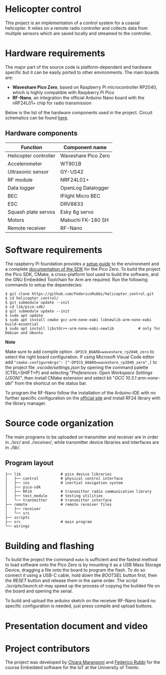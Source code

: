 # Helicopter control
﻿This project is an implementation of a control system for a coaxial helicopter. It relies on a remote radio controller and collects data from multiple sensors which are saved locally and streamed to the controller.
﻿
# Hardware requirements
The major part of the source code is platform-dependent and hardware specific but it can be easily ported to other environments. The main boards are:
 - **Waveshare Pico Zero**, based on Raspberry Pi microcontroller RP2040, which is highly compatible with Raspberry Pi Pico
 - **RF-Nano**, an integration the official Arduino Nano board with the nRF24L01+ chip for radio transmission
 
Below is the list of the hardware components used in the project. Circuit schematics can be found [here](https://github.com/FedericoRubbi/helicopter_control/blob/master/wirings/circuit.png).

## Hardware components
| Function | Component name |
|--|--|
| Helicopter controller | Waveshare Pico Zero |
| Accelerometer | WT901B |
| Ultrasonic sensor | GY-US42 |
| RF module | NRF24L01+ |
| Data logger | OpenLog Datalogger |
| BEC | IFlight Micro BEC |
| ESC | DRV8833 |
| Squash plate servos | Esky 8g servo |
| Motors | Mabuchi FK-180 SH |
| Remote receiver | RF-Nano |

# Software requirements
The raspberry Pi foundation provides a [setup guide](https://datasheets.raspberrypi.com/pico/getting-started-with-pico.pdf) to the environment and a complete [documentation of the SDK](https://datasheets.raspberrypi.com/pico/raspberry-pi-pico-c-sdk.pdf) for the Pico Zero.
To build the project the Pico SDK, CMake, a  cross-platform tool used to build the software, and the GNU Embedded Toolchain for Arm are required.
Run the following commands to setup the dependecies:

    $ git clone https://github.com/FedericoRubbi/helicopter_control.git
    $ cd helicopter_control/
    $ git submodule update --init
    $ cd lib/pico-sdk/
    $ git submodule update --init
    $ sudo apt update
    $ sudo apt install cmake gcc-arm-none-eabi libnewlib-arm-none-eabi build-essential
    $ sudo apt install libstdc++-arm-none-eabi-newlib			# only for Debian and Ubuntu
    
**Note**    

Make sure to add compile option `-DPICO_BOARD=waveshare_rp2040_zero` to select the right board configuration.
If using Microsoft Visual Code editor add `"cmake.configureArgs": ["-DPICO_BOARD=waveshare_rp2040_zero",]`  to the project file *.vscode/settings.json* by opening the command palette (CTRL+SHIFT+P) and selecting "*Preferences: Open Workspace Settings (JSON)*", then install CMake extension and  select kit "*GCC 10.3.1 arm-none-abi*" from the shortcut on the status bar.

To program the RF-Nano follow the installation of the Arduino-IDE with no further specific configuration on the  [official site](https://support.arduino.cc/hc/en-us/articles/360019833020-Download-and-install-Arduino-IDE) and install RF24 library with the library manager.

    
# Source code organization
The main programs to be uploaded on transmitter and receiver are in order in *./src/* and *./receiver/*, while transmitter device libraries and interfaces are in *./lib/*.
## Program layout
```
├── lib                  # pico device libraries
│   ├── control          # physical control interface
│   ├── ins              # inertial navigation system
│   ├── pico-sdk
│   ├── RF24             # transmitter radio communication library
│   ├── test_module      # testing utilities
│   └── transmitter      # transmitter interface
├── remote               # remote receiver files
│   ├── receiver
│   └── src
├── scripts
├── src                  # main program
└── wirings
```

# Building and flashing

To build the project the command `make` is sufficient and the fastest method to load software onto the Pico Zero is by mounting it as a USB Mass Storage Device, dragging a file onto the board to program the flash. To do so connect it using a USB-C cable, hold down the *BOOTSEL* button first, then the *RESET* button and release them in the same order.
The script *./scripts/launch.sh* may speed up the process of copying the builded file on the board and opening the serial.

To build and upload the arduino sketch on the receiver RF-Nano board no specific configuration is needed, just press compile and upload buttons.

# Presentation document and video

# Project contributors
The project was developed by [Chiara Marangoni](https://github.com/chiamara02) and [Federico Rubbi](https://github.com/FedericoRubbi) for the course Embedded software for the IoT at the University of Trento.


